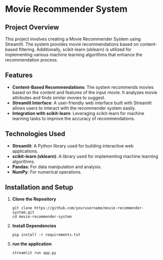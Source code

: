 
# Movie Recommender System

## Project Overview

This project involves creating a Movie Recommender System using Streamlit. The system provides movie recommendations based on content-based filtering. Additionally, scikit-learn (sklearn) is utilized for implementing various machine learning algorithms that enhance the recommendation process.

## Features

- **Content-Based Recommendations**: The system recommends movies based on the content and features of the input movie. It analyzes movie attributes and finds similar movies to suggest.
- **Streamlit Interface**: A user-friendly web interface built with Streamlit allows users to interact with the recommender system easily.
- **Integration with scikit-learn**: Leveraging scikit-learn for machine learning tasks to improve the accuracy of recommendations.

## Technologies Used

- **Streamlit**: A Python library used for building interactive web applications.
- **scikit-learn (sklearn)**: A library used for implementing machine learning algorithms.
- **Pandas**: For data manipulation and analysis.
- **NumPy**: For numerical operations.

## Installation and Setup

1. **Clone the Repository**

   ```
   git clone https://github.com/yourusername/movie-recommender-system.git
   cd movie-recommender-system
   
2. **Install Dependencies**
    ```
    pip install -r requirements.txt

3. **run the application**

   ```
   streamlit run app.py


   
